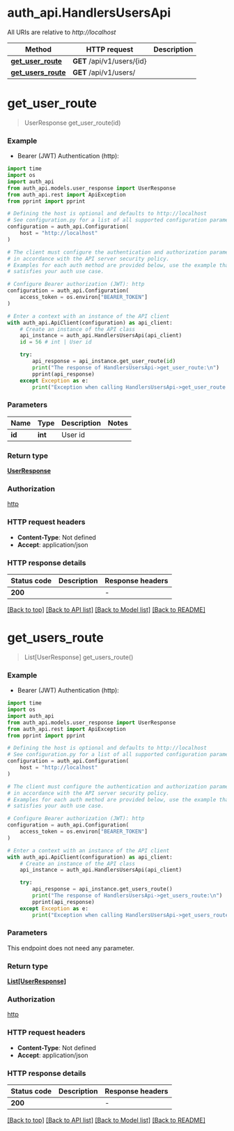 # auth_api.HandlersUsersApi

All URIs are relative to *http://localhost*

Method | HTTP request | Description
------------- | ------------- | -------------
[**get_user_route**](HandlersUsersApi.md#get_user_route) | **GET** /api/v1/users/{id} | 
[**get_users_route**](HandlersUsersApi.md#get_users_route) | **GET** /api/v1/users/ | 


# **get_user_route**
> UserResponse get_user_route(id)



### Example

* Bearer (JWT) Authentication (http):
```python
import time
import os
import auth_api
from auth_api.models.user_response import UserResponse
from auth_api.rest import ApiException
from pprint import pprint

# Defining the host is optional and defaults to http://localhost
# See configuration.py for a list of all supported configuration parameters.
configuration = auth_api.Configuration(
    host = "http://localhost"
)

# The client must configure the authentication and authorization parameters
# in accordance with the API server security policy.
# Examples for each auth method are provided below, use the example that
# satisfies your auth use case.

# Configure Bearer authorization (JWT): http
configuration = auth_api.Configuration(
    access_token = os.environ["BEARER_TOKEN"]
)

# Enter a context with an instance of the API client
with auth_api.ApiClient(configuration) as api_client:
    # Create an instance of the API class
    api_instance = auth_api.HandlersUsersApi(api_client)
    id = 56 # int | User id

    try:
        api_response = api_instance.get_user_route(id)
        print("The response of HandlersUsersApi->get_user_route:\n")
        pprint(api_response)
    except Exception as e:
        print("Exception when calling HandlersUsersApi->get_user_route: %s\n" % e)
```



### Parameters

Name | Type | Description  | Notes
------------- | ------------- | ------------- | -------------
 **id** | **int**| User id | 

### Return type

[**UserResponse**](UserResponse.md)

### Authorization

[http](../README.md#http)

### HTTP request headers

 - **Content-Type**: Not defined
 - **Accept**: application/json

### HTTP response details
| Status code | Description | Response headers |
|-------------|-------------|------------------|
**200** |  |  -  |

[[Back to top]](#) [[Back to API list]](../README.md#documentation-for-api-endpoints) [[Back to Model list]](../README.md#documentation-for-models) [[Back to README]](../README.md)

# **get_users_route**
> List[UserResponse] get_users_route()



### Example

* Bearer (JWT) Authentication (http):
```python
import time
import os
import auth_api
from auth_api.models.user_response import UserResponse
from auth_api.rest import ApiException
from pprint import pprint

# Defining the host is optional and defaults to http://localhost
# See configuration.py for a list of all supported configuration parameters.
configuration = auth_api.Configuration(
    host = "http://localhost"
)

# The client must configure the authentication and authorization parameters
# in accordance with the API server security policy.
# Examples for each auth method are provided below, use the example that
# satisfies your auth use case.

# Configure Bearer authorization (JWT): http
configuration = auth_api.Configuration(
    access_token = os.environ["BEARER_TOKEN"]
)

# Enter a context with an instance of the API client
with auth_api.ApiClient(configuration) as api_client:
    # Create an instance of the API class
    api_instance = auth_api.HandlersUsersApi(api_client)

    try:
        api_response = api_instance.get_users_route()
        print("The response of HandlersUsersApi->get_users_route:\n")
        pprint(api_response)
    except Exception as e:
        print("Exception when calling HandlersUsersApi->get_users_route: %s\n" % e)
```



### Parameters
This endpoint does not need any parameter.

### Return type

[**List[UserResponse]**](UserResponse.md)

### Authorization

[http](../README.md#http)

### HTTP request headers

 - **Content-Type**: Not defined
 - **Accept**: application/json

### HTTP response details
| Status code | Description | Response headers |
|-------------|-------------|------------------|
**200** |  |  -  |

[[Back to top]](#) [[Back to API list]](../README.md#documentation-for-api-endpoints) [[Back to Model list]](../README.md#documentation-for-models) [[Back to README]](../README.md)

